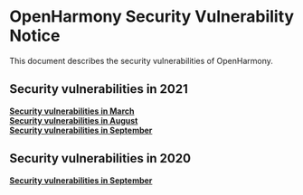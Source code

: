 # OpenHarmony Security Vulnerability Notice

This document describes the security vulnerabilities of OpenHarmony.

## Security vulnerabilities in 2021
 **[Security vulnerabilities in March](https://gitee.com/openharmony/security/blob/master/en/security-disclosure/2021/2021-03.md)**  
 **[Security vulnerabilities in August](https://gitee.com/openharmony/security/blob/master/en/security-disclosure/2021/2021-08.md)**  
 **[Security vulnerabilities in September](https://gitee.com/openharmony/security/blob/master/en/security-disclosure/2021/2021-09.md)** 

## Security vulnerabilities in 2020
 **[Security vulnerabilities in September](https://gitee.com/openharmony/security/blob/master/en/security-disclosure/2020/2020-09.md)** 
